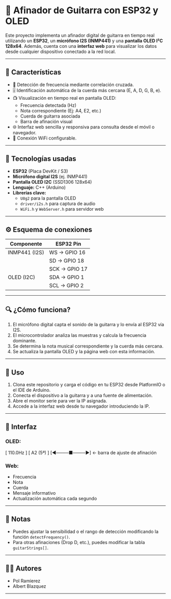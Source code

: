 # 🎸 Afinador de Guitarra con ESP32 y OLED

Este proyecto implementa un afinador digital de guitarra en tiempo real utilizando un **ESP32**, un **micrófono I2S (INMP441)** y una **pantalla OLED I²C 128x64**. Además, cuenta con una **interfaz web** para visualizar los datos desde cualquier dispositivo conectado a la red local.

---

## 🚀 Características

- 🎵 Detección de frecuencia mediante correlación cruzada.
- 🎚️ Identificación automática de la cuerda más cercana (E, A, D, G, B, e).
- 📺 Visualización en tiempo real en pantalla OLED:
  - Frecuencia detectada (Hz)
  - Nota correspondiente (Ej: A4, E2, etc.)
  - Cuerda de guitarra asociada
  - Barra de afinación visual
- 🌐 Interfaz web sencilla y responsiva para consulta desde el móvil o navegador.
- 📡 Conexión WiFi configurable.

---

## 🧠 Tecnologías usadas

- **ESP32** (Placa DevKit / S3)
- **Micrófono digital I2S** (ej. INMP441)
- **Pantalla OLED I2C** (SSD1306 128x64)
- **Lenguaje:** C++ (Arduino)
- **Librerías clave:**
  - `U8g2` para la pantalla OLED
  - `driver/i2s.h` para captura de audio
  - `WiFi.h` y `WebServer.h` para servidor web

---

## ⚙️ Esquema de conexiones

| Componente     | ESP32 Pin      |
|----------------|----------------|
| INMP441 (I2S)  | WS → GPIO 16   |
|                | SD → GPIO 18   |
|                | SCK → GPIO 17  |
| OLED (I2C)     | SDA → GPIO 1   |
|                | SCL → GPIO 2   |

---

## 🔍 ¿Cómo funciona?

1. El micrófono digital capta el sonido de la guitarra y lo envía al ESP32 vía I2S.
2. El microcontrolador analiza las muestras y calcula la frecuencia dominante.
3. Se determina la nota musical correspondiente y la cuerda más cercana.
4. Se actualiza la pantalla OLED y la página web con esta información.

---

## 🧪 Uso

1. Clona este repositorio y carga el código en tu ESP32 desde PlatformIO o el IDE de Arduino.
2. Conecta el dispositivo a la guitarra y a una fuente de alimentación.
3. Abre el monitor serie para ver la IP asignada.
4. Accede a la interfaz web desde tu navegador introduciendo la IP.

---

## 📸 Interfaz

### OLED:

[ 110.0Hz ]
[ A2 (5ª) ]
[◀────■────▶] ← barra de ajuste de afinación




### Web:
- Frecuencia
- Nota
- Cuerda
- Mensaje informativo
- Actualización automática cada segundo

---

## 📌 Notas

- Puedes ajustar la sensibilidad o el rango de detección modificando la función `detectFrequency()`.
- Para otras afinaciones (Drop D, etc.), puedes modificar la tabla `guitarStrings[]`.

---

## 🧑‍💻 Autores

- Pol Ramierez
- Albert Blazquez

---

